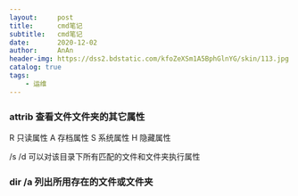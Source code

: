 ```yaml
---
layout:     post
title:      cmd笔记
subtitle:   cmd笔记
date:       2020-12-02
author:     AnAn
header-img: https://dss2.bdstatic.com/kfoZeXSm1A5BphGlnYG/skin/113.jpg
catalog: true
tags:
    - 运维
---
```


### attrib 查看文件文件夹的其它属性
R 只读属性
A 存档属性
S 系统属性
H 隐藏属性

/s /d 可以对该目录下所有匹配的文件和文件夹执行属性

### dir /a 列出所用存在的文件或文件夹